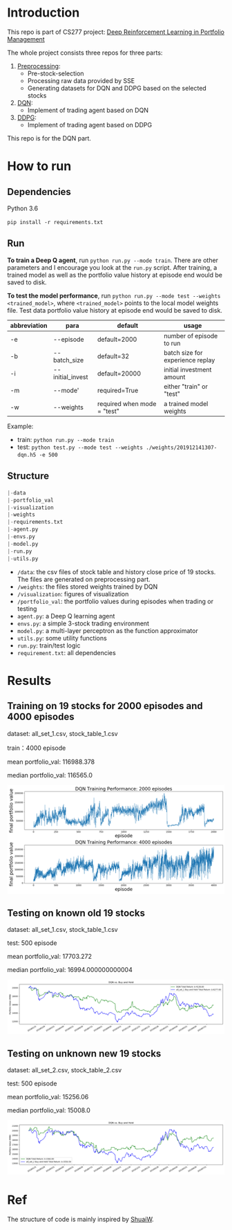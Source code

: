 # Introduction

This repo is part of CS277 project: [Deep Reinforcement Learning in Portfolio Management](https://wjie12.github.io/2020/01/19/RL4PM/)

The whole project consists three repos for three parts:
1. [Preprocessing](https://github.com/WJie12/autotrading_preprocessing):
    * Pre-stock-selection
    * Processing raw data provided by SSE
    * Generating datasets for DQN and DDPG based on the selected stocks
2. [DQN](https://github.com/WJie12/autotrading_DQN):
    * Implement of trading agent based on DQN
3. [DDPG](https://github.com/morningsky/CS277-Project-DRL-in-Portfolio-Management):
    * Implement of trading agent based on DDPG

This repo is for the DQN part.

# How to run

## Dependencies

Python 3.6

`pip install -r requirements.txt`

## Run

**To train a Deep Q agent**, run `python run.py --mode train`. There are other parameters and I encourage you look at the `run.py` script. After training, a trained model as well as the portfolio value history at episode end would be saved to disk.

**To test the model performance**, run `python run.py --mode test --weights <trained_model>`, where `<trained_model>` points to the local model weights file. Test data portfolio value history at episode end would be saved to disk.

abbreviation|para|default|usage
---|---|---|---
-e | --episode| default=2000 |number of episode to run
-b |--batch_size| default=32 |batch size for experience replay
-i |--initial_invest |default=20000 | initial investment amount
-m |--mode'| required=True |either "train" or "test"
-w |--weights| required when mode = "test" | a trained model weights

Example:
* train: `python run.py --mode train`
* test: `python test.py --mode test --weights ./weights/201912141307-dqn.h5 -e 500`

## Structure
```python
|-data
|-portfolio_val
|-visualization
|-weights
|-requirements.txt
|-agent.py
|-envs.py
|-model.py
|-run.py
|-utils.py
```
* `/data`: the csv files of stock table and history close price of 19 stocks. The files are generated on preprocessing part.
* `/weights`: the files stored weights trained by DQN
* `/visualization`: figures of visualization
* `/portfolio_val`: the portfolio values during episodes when trading or testing
* `agent.py`: a Deep Q learning agent
* `envs.py`: a simple 3-stock trading environment
* `model.py`: a multi-layer perceptron as the function approximator
* `utils.py`: some utility functions
* `run.py`: train/test logic
* `requirement.txt`: all dependencies


# Results

## Training on 19 stocks for 2000 episodes and 4000 episodes

dataset: all_set_1.csv, stock_table_1.csv

train：4000 episode

mean portfolio_val: 116988.378

median portfolio_val: 116565.0

![old_pic](visualization/traing4000_2000.png)

## Testing on known old 19 stocks

dataset: all_set_1.csv, stock_table_1.csv

test: 500 episode

mean portfolio_val: 17703.272

median portfolio_val: 16994.000000000004

![old_pic](visualization/old.png)

## Testing on unknown new 19 stocks

dataset: all_set_2.csv, stock_table_2.csv

test: 500 episode

mean portfolio_val: 15256.06

median portfolio_val: 15008.0

![new_pic](visualization/new.png)

# Ref

The structure of code is mainly inspired by [ShuaiW](https://github.com/ShuaiW/teach-machine-to-trade).
